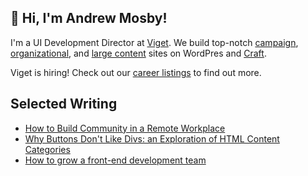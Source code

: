 
## 👋 Hi, I'm Andrew Mosby!

I'm a UI Development Director at <a href="https://www.viget.com/about/team/jfields/">Viget</a>. We build top-notch <a href="https://www.viget.com/project-type/campaign-sites/">campaign</a>, <a href="https://www.viget.com/project-type/organizational-websites/">organizational</a>, and <a href="https://www.viget.com/project-type/large-content-sites/">large content</a> sites on WordPres and <a href="https://www.viget.com/services/craft-cms/">Craft</a>.

Viget is hiring! Check out our <a href="https://www.viget.com/careers/">career listings</a> to find out more.


## Selected Writing

* [How to Build Community in a Remote Workplace](https://dockyard.com/blog/2020/01/23/how-to-build-community-in-a-remote-workplace/)
* [Why Buttons Don't Like Divs: an Exploration of HTML Content Categories](https://dockyard.com/blog/2019/12/20/why-buttons-don-t-like-divs-an-exploration-of-html-content-categories/)
* [How to grow a front-end development team](https://www.ntara.com/blog/how-to-grow-a-front-end-development-team/)
